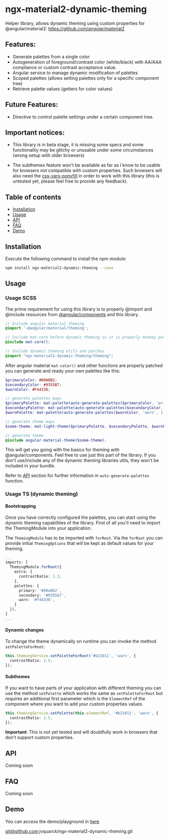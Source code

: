 # ngx-material2-dynamic-theming
Helper library, allows dynamic theming using custom properties for @angular/material2: https://github.com/angular/material2

## Features:
* Generate palettes from a single color
* Autogeneration of foreground/contrast color (white/black) with AA/AAA compliance or custom contrast acceptance value.
* Angular service to manage dynamic modification of palettes
* Scoped palettes (allows setting palettes only for a specific component tree)
* Retrieve palette values (getters for color values)

## Future Features:
* Directive to control palette settings under a certain component tree.

## Important notices:
* This library is in beta stage, it is missing some specs and some functionality may be glitchy or unusable under some circumstances (wrong setup with older browsers)

* The subthemes feature won't be available as far as I know to be usable for browsers not compatible with custom properties. Such browsers will also need the [css-vars-ponyfill](https://www.npmjs.com/package/css-vars-ponyfill) in order to work with this library (this is untested yet, please feel free to provide any feedback).

## Table of contents
* [Installation](#installation)
* [Usage](#usage)
* [API](#api)
* [FAQ](#faq)
* [Demo](#additional-framework-support)

## Installation

Execute the following command to install the npm module:

```sh
npm install ngx-material2-dynamic-theming --save
```

## Usage

### Usage SCSS

The prime requirement for using this library is to properly @import and @include resources from [@angular/components](https://github.com/angular/components) and this library.

```scss
// Include angular material theming
@import '~@angular/material/theming';

// Include mat-core before dynamic theming so it is properly monkey patched
@include mat-core();

// Include dynamic theming utils and patches
@import "ngx-material2-dynamic-theming/theming";
```
After angular material `mat-color()` and other functions are properly patched you can generate and ready your own palettes like this:

```scss
$primaryColor: #00A0B2;
$secondaryColor: #9355B7;
$warnColor: #F44336;

// generate palettes maps
$primaryPalette: mat-palette(auto-generate-palettes($primaryColor, 'primary', 1.25), 500);
$secondaryPalette: mat-palette(auto-generate-palettes($secondaryColor, 'secondary', 1.25), 500);
$warnPalette: mat-palette(auto-generate-palettes($warnColor, 'warn', 1.25), 500);

// generate theme maps
$some-theme: mat-light-theme($primaryPalette, $secondaryPalette, $warnPalette);

// generate theme
@include angular-material-theme($some-theme);
```
This will get you going with the basics for theming with @angular/components. Feel free to use just this part of the library. If you don't use/include any of the dynamic theming libraries utils, they won't be included in your bundle.

Refer to [API](#api) section for further information in `auto-generate-palettes` function.

### Usage TS (dynamic theming)

#### Bootstrapping

Once you have correctly configured the palettes, you can start using the dynamic theming capabilities of the library. First of all you'll need to import the ThemingModule into your application.

The `ThemingModule` has to be imported with `forRoot`. Via the `forRoot` you can provide initial `ThemingOptions` that will be kept as default values for your theming.

```typescript
...
imports: [
  ThemingModule.forRoot({
    extra: {
      contrastRatio: 1.3,
    },
    palettes: {
      primary: '#00a0b2',
      secondary: '#9355b7',
      warn: '#f44336',
    }
  }),
]
...
```

#### Dynamic changes

To change the theme dynamically on runtime you can invoke the method `setPaletteForRoot`:

```typescript
this.themingService.setPaletteForRoot('#b21011', 'warn', {
  contrastRatio: 2.5,
});
```

#### Subthemes

If you want to have parts of your application with different theming you can use the method `setPalette` which works the same as `setPaletteForRoot` but requires an additional first parameter which is the `ElementRef` of the component where you want to add your custom properties values.

```typescript
this.themingService.setPalette(this.elementRef, '#b21011', 'warn', {
  contrastRatio: 2.5,
});
```

**Important**: This is not yet tested and will doubtfully work in browsers that don't support custom properties.

## API

Coming soon

## FAQ

Coming soon

## Demo

You can access the demo/playground in [here](https://jvquarck.github.io/ngx-material2-dynamic-theming/index.html)


git@github.com:jvquarck/ngx-material2-dynamic-theming.git
